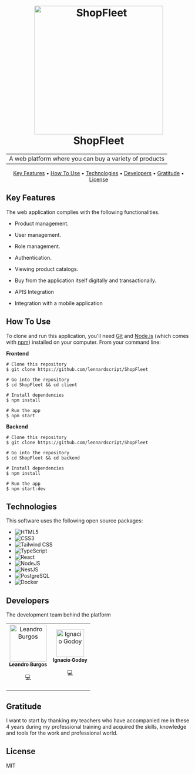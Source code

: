 
<h1 align="center">
  <br>
  <img src="https://i.imgur.com/vwa6Ktp.png" alt="ShopFleet" width="350" />
  <br>
  ShopFleet
  <br>
</h1>

<table align="center">
  <tr>
    <td>A web platform where you can buy a variety of products</td>
  </tr>
</table>

<p align="center">
  <a href="#key-features">Key Features</a> •
  <a href="#how-to-use">How To Use</a> •
  <a href="#technologies">Technologies</a> •
  <a href="#developers">Developers</a> •
  <a href="#gratitude">Gratitude</a> •
  <a href="#license">License</a>
</p>

## Key Features

The web application complies with the following functionalities.

- Product management.

- User management.

- Role management.

- Authentication.

- Viewing product catalogs.

- Buy from the application itself digitally and transactionally.
  
- APIS Integration

- Integration with a mobile application

## How To Use

To clone and run this application, you'll need [Git](https://git-scm.com) and [Node.js](https://nodejs.org/en/download/) (which comes with [npm](http://npmjs.com)) installed on your computer. From your command line:

**Frontend**
```
# Clone this repository
$ git clone https://github.com/lennardscript/ShopFleet

# Go into the repository
$ cd ShopFleet && cd client

# Install dependencies
$ npm install

# Run the app
$ npm start
```

**Backend**
```
# Clone this repository
$ git clone https://github.com/lennardscript/ShopFleet

# Go into the repository
$ cd ShopFleet && cd backend

# Install dependencies
$ npm install

# Run the app
$ npm start:dev
```

## Technologies

This software uses the following open source packages:

- ![HTML5](https://img.shields.io/badge/HTML5-E34F26.svg?style=for-the-badge&logo=HTML5&logoColor=white)
- ![CSS3](https://img.shields.io/badge/CSS3-1572B6.svg?style=for-the-badge&logo=CSS3&logoColor=white)
- ![Tailwind CSS](https://img.shields.io/badge/Tailwind%20CSS-06B6D4.svg?style=for-the-badge&logo=Tailwind-CSS&logoColor=white)
- ![TypeScript](https://img.shields.io/badge/TypeScript-3178C6.svg?style=for-the-badge&logo=TypeScript&logoColor=white)
- ![React](https://img.shields.io/badge/React-61DAFB.svg?style=for-the-badge&logo=React&logoColor=black)
- ![NodeJS](https://img.shields.io/badge/Node.js-339933.svg?style=for-the-badge&logo=nodedotjs&logoColor=white)
- ![NestJS](https://img.shields.io/badge/NestJS-E0234E?logo=nestjs&logoColor=fff&style=for-the-badge)
- ![PostgreSQL](https://img.shields.io/badge/PostgreSQL-4169E1.svg?style=for-the-badge&logo=PostgreSQL&logoColor=white)
- ![Docker](https://img.shields.io/badge/Docker-2496ED.svg?style=for-the-badge&logo=Docker&logoColor=white)
  
## Developers

The development team behind the platform

<table align="center">
  <tr>
    <td align="center"><a href="https://leaburgos.netlify.app/"><img src="https://i.imgur.com/NhfTbTW.jpeg" width="100px;" alt="Leandro Burgos"/><br /><sub><b>Leandro Burgos</b></sub></a><br /><p title="Code">💻</p></td>
    <td align="center"><a href="#"><img src="https://i.imgur.com/3s5t5UC.png" width="75px;" alt="Ignacio Godoy"/><br /><sub><b>Ignacio Godoy</b></sub></a><br /><p title="Code">💻</p></td>
  </tr>
</table>

## Gratitude

I want to start by thanking my teachers who have accompanied me in these 4 years during my professional training and acquired the skills, knowledge and tools for the work and professional world.

## License

MIT

